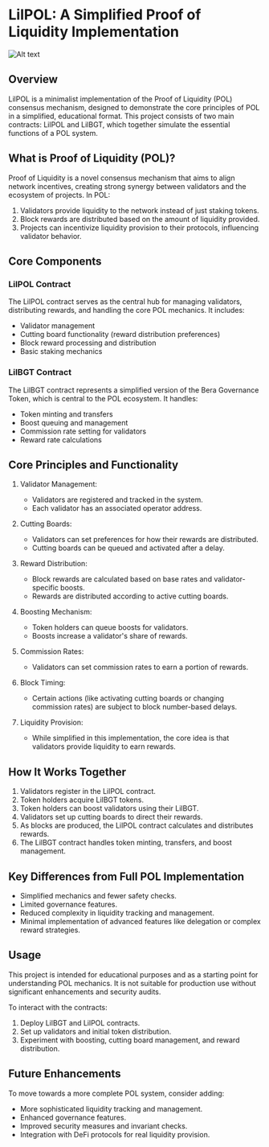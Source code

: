 # LilPOL: A Simplified Proof of Liquidity Implementation
![Alt text](../img/lilpol.png)
## Overview

LilPOL is a minimalist implementation of the Proof of Liquidity (POL) consensus mechanism, designed to demonstrate the core principles of POL in a simplified, educational format. This project consists of two main contracts: LilPOL and LilBGT, which together simulate the essential functions of a POL system.

## What is Proof of Liquidity (POL)?

Proof of Liquidity is a novel consensus mechanism that aims to align network incentives, creating strong synergy between validators and the ecosystem of projects. In POL:

1. Validators provide liquidity to the network instead of just staking tokens.
2. Block rewards are distributed based on the amount of liquidity provided.
3. Projects can incentivize liquidity provision to their protocols, influencing validator behavior.

## Core Components

### LilPOL Contract

The LilPOL contract serves as the central hub for managing validators, distributing rewards, and handling the core POL mechanics. It includes:

- Validator management
- Cutting board functionality (reward distribution preferences)
- Block reward processing and distribution
- Basic staking mechanics

### LilBGT Contract

The LilBGT contract represents a simplified version of the Bera Governance Token, which is central to the POL ecosystem. It handles:

- Token minting and transfers
- Boost queuing and management
- Commission rate setting for validators
- Reward rate calculations

## Core Principles and Functionality

1. Validator Management:
    - Validators are registered and tracked in the system.
    - Each validator has an associated operator address.

2. Cutting Boards:
    - Validators can set preferences for how their rewards are distributed.
    - Cutting boards can be queued and activated after a delay.

3. Reward Distribution:
    - Block rewards are calculated based on base rates and validator-specific boosts.
    - Rewards are distributed according to active cutting boards.

4. Boosting Mechanism:
    - Token holders can queue boosts for validators.
    - Boosts increase a validator's share of rewards.

5. Commission Rates:
    - Validators can set commission rates to earn a portion of rewards.

6. Block Timing:
    - Certain actions (like activating cutting boards or changing commission rates) are subject to block number-based delays.

7. Liquidity Provision:
    - While simplified in this implementation, the core idea is that validators provide liquidity to earn rewards.

## How It Works Together

1. Validators register in the LilPOL contract.
2. Token holders acquire LilBGT tokens.
3. Token holders can boost validators using their LilBGT.
4. Validators set up cutting boards to direct their rewards.
5. As blocks are produced, the LilPOL contract calculates and distributes rewards.
6. The LilBGT contract handles token minting, transfers, and boost management.

## Key Differences from Full POL Implementation

- Simplified mechanics and fewer safety checks.
- Limited governance features.
- Reduced complexity in liquidity tracking and management.
- Minimal implementation of advanced features like delegation or complex reward strategies.

## Usage

This project is intended for educational purposes and as a starting point for understanding POL mechanics. It is not suitable for production use without significant enhancements and security audits.

To interact with the contracts:
1. Deploy LilBGT and LilPOL contracts.
2. Set up validators and initial token distribution.
3. Experiment with boosting, cutting board management, and reward distribution.

## Future Enhancements

To move towards a more complete POL system, consider adding:
- More sophisticated liquidity tracking and management.
- Enhanced governance features.
- Improved security measures and invariant checks.
- Integration with DeFi protocols for real liquidity provision.